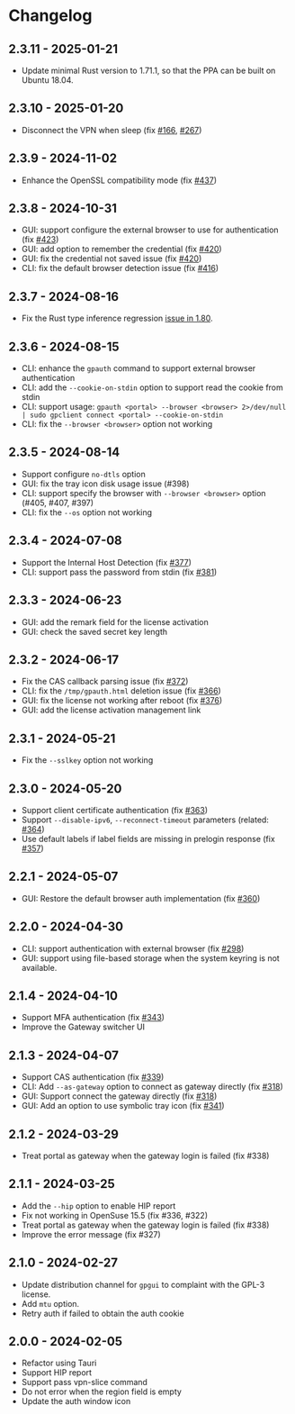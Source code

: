 # Changelog

## 2.3.11 - 2025-01-21

- Update minimal Rust version to 1.71.1, so that the PPA can be built on Ubuntu 18.04.

## 2.3.10 - 2025-01-20

- Disconnect the VPN when sleep (fix [#166](https://github.com/yuezk/GlobalProtect-openconnect/issues/166), [#267](https://github.com/yuezk/GlobalProtect-openconnect/issues/267))

## 2.3.9 - 2024-11-02

- Enhance the OpenSSL compatibility mode (fix [#437](https://github.com/yuezk/GlobalProtect-openconnect/issues/437))

## 2.3.8 - 2024-10-31

- GUI: support configure the external browser to use for authentication (fix [#423](https://github.com/yuezk/GlobalProtect-openconnect/issues/423))
- GUI: add option to remember the credential (fix [#420](https://github.com/yuezk/GlobalProtect-openconnect/issues/420))
- GUI: fix the credential not saved issue (fix [#420](https://github.com/yuezk/GlobalProtect-openconnect/issues/420))
- CLI: fix the default browser detection issue (fix [#416](https://github.com/yuezk/GlobalProtect-openconnect/issues/416))

## 2.3.7 - 2024-08-16

- Fix the Rust type inference regression [issue in 1.80](https://github.com/rust-lang/rust/issues/125319).

## 2.3.6 - 2024-08-15

- CLI: enhance the `gpauth` command to support external browser authentication
- CLI: add the `--cookie-on-stdin` option to support read the cookie from stdin
- CLI: support usage: `gpauth <portal> --browser <browser> 2>/dev/null | sudo gpclient connect <portal> --cookie-on-stdin`
- CLI: fix the `--browser <browser>` option not working

## 2.3.5 - 2024-08-14

- Support configure `no-dtls` option
- GUI: fix the tray icon disk usage issue (#398)
- CLI: support specify the browser with `--browser <browser>` option (#405, #407, #397)
- CLI: fix the `--os` option not working

## 2.3.4 - 2024-07-08

- Support the Internal Host Detection (fix [#377](https://github.com/yuezk/GlobalProtect-openconnect/issues/377))
- CLI: support pass the password from stdin (fix [#381](https://github.com/yuezk/GlobalProtect-openconnect/issues/381))

## 2.3.3 - 2024-06-23

- GUI: add the remark field for the license activation
- GUI: check the saved secret key length

## 2.3.2 - 2024-06-17

- Fix the CAS callback parsing issue (fix [#372](https://github.com/yuezk/GlobalProtect-openconnect/issues/372))
- CLI: fix the `/tmp/gpauth.html` deletion issue (fix [#366](https://github.com/yuezk/GlobalProtect-openconnect/issues/366))
- GUI: fix the license not working after reboot (fix [#376](https://github.com/yuezk/GlobalProtect-openconnect/issues/376))
- GUI: add the license activation management link

## 2.3.1 - 2024-05-21

- Fix the `--sslkey` option not working

## 2.3.0 - 2024-05-20

- Support client certificate authentication (fix [#363](https://github.com/yuezk/GlobalProtect-openconnect/issues/363))
- Support `--disable-ipv6`, `--reconnect-timeout` parameters (related: [#364](https://github.com/yuezk/GlobalProtect-openconnect/issues/364))
- Use default labels if label fields are missing in prelogin response (fix [#357](https://github.com/yuezk/GlobalProtect-openconnect/issues/357))

## 2.2.1 - 2024-05-07

- GUI: Restore the default browser auth implementation (fix [#360](https://github.com/yuezk/GlobalProtect-openconnect/issues/360))

## 2.2.0 - 2024-04-30

- CLI: support authentication with external browser (fix [#298](https://github.com/yuezk/GlobalProtect-openconnect/issues/298))
- GUI: support using file-based storage when the system keyring is not available.

## 2.1.4 - 2024-04-10

- Support MFA authentication (fix [#343](https://github.com/yuezk/GlobalProtect-openconnect/issues/343))
- Improve the Gateway switcher UI

## 2.1.3 - 2024-04-07

- Support CAS authentication (fix [#339](https://github.com/yuezk/GlobalProtect-openconnect/issues/339))
- CLI: Add `--as-gateway` option to connect as gateway directly (fix [#318](https://github.com/yuezk/GlobalProtect-openconnect/issues/318))
- GUI: Support connect the gateway directly (fix [#318](https://github.com/yuezk/GlobalProtect-openconnect/issues/318))
- GUI: Add an option to use symbolic tray icon (fix [#341](https://github.com/yuezk/GlobalProtect-openconnect/issues/341))

## 2.1.2 - 2024-03-29

- Treat portal as gateway when the gateway login is failed (fix #338)

## 2.1.1 - 2024-03-25

- Add the `--hip` option to enable HIP report
- Fix not working in OpenSuse 15.5 (fix #336, #322)
- Treat portal as gateway when the gateway login is failed (fix #338)
- Improve the error message (fix #327)

## 2.1.0 - 2024-02-27

- Update distribution channel for `gpgui` to complaint with the GPL-3 license.
- Add `mtu` option.
- Retry auth if failed to obtain the auth cookie

## 2.0.0 - 2024-02-05

- Refactor using Tauri
- Support HIP report
- Support pass vpn-slice command
- Do not error when the region field is empty
- Update the auth window icon
